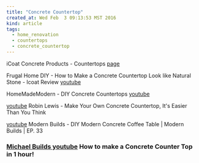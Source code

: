 ```yaml
---
title: "Concrete Countertop"
created_at: Wed Feb  3 09:13:53 MST 2016
kind: article
tags:
  - home_renovation
  - countertops
  - concrete_countertop
---
```


iCoat Concrete Products - Countertops
<a href="http://icoatproducts.com/index.php?option=com_content&view=article&id=87&Itemid=129" target="_blank">page</a>

Frugal Home DIY - How to Make a Concrete Countertop Look like Natural Stone - Icoat Review
<a href="https://www.youtube.com/watch?v=rQkUwj9NCgI" target="_blank">youtube</a>


HomeMadeModern - DIY Concrete Countertops
<a href="https://www.youtube.com/watch?v=eyouJ9Kx1OQ" target="_blank">youtube</a>


<a href="https://www.youtube.com/watch?v=9866dmfJxUU" target="_blank">youtube</a>
Robin Lewis - Make Your Own Concrete Countertop, It's Easier Than You Think

<a href="https://www.youtube.com/watch?v=5sgEEUSejlM" target="_blank">youtube</a>
Modern Builds - DIY Modern Concrete Coffee Table | Modern Builds | EP. 33

<h3>
  <a href="" target="_blank">Michael Builds youtube</a>
  How to make a Concrete Counter Top in 1 hour!
</h3>

<!--
html boilerplate fragments
<a href="" target="_blank"></a>
<a name=""></a>
<img src="" width="400px">
<ul>
  <li></li>
  <li><a href="" target="_blank"></a></li>
</ul>
<pre>
</pre>
<p style="margin-bottom: 2em;"></p>
<hr style="border: 0; height: 3px; background: #333; background-image: linear-gradient(to right, #ccc, #333, #ccc);">
<pre><code>
</code></pre>
<math xmlns='http://www.w3.org/1998/Math/MathML' display='block'>
</math>
:-->
